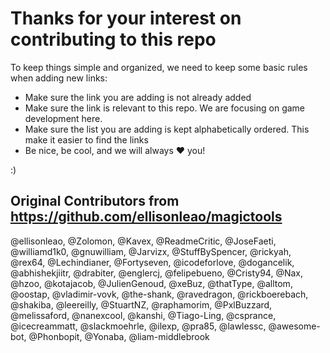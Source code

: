 Thanks for your interest on contributing to this repo
=====================================================

To keep things simple and organized, we need to keep some basic rules when adding new links:

- Make sure the link you are adding is not already added
- Make sure the link is relevant to this repo. We are focusing on game development here.
- Make sure the list you are adding is kept alphabetically ordered. This make it easier to find the links
- Be nice, be cool, and we will always :heart: you!


:)


Original Contributors from https://github.com/ellisonleao/magictools
--------
@ellisonleao,
@Zolomon,
@Kavex,
@ReadmeCritic,
@JoseFaeti,
@williamd1k0,
@gnuwilliam,
@Jarvizx,
@StuffBySpencer,
@rickyah,
@rex64,
@Lechindianer,
@Fortyseven,
@icodeforlove,
@dogancelik,
@abhishekjiitr,
@drabiter,
@englercj,
@felipebueno,
@Cristy94,
@Nax,
@hzoo,
@kotajacob,
@JulienGenoud,
@xeBuz,
@thatType,
@alltom,
@oostap,
@vladimir-vovk,
@the-shank,
@ravedragon,
@rickboerebach,
@shakiba,
@leereilly,
@StuartNZ,
@raphamorim,
@PxlBuzzard,
@melissaford,
@nanexcool,
@kanshi,
@Tiago-Ling,
@csprance,
@icecreammatt,
@slackmoehrle,
@ilexp,
@pra85,
@lawlessc,
@awesome-bot,
@Phonbopit,
@Yonaba,
@liam-middlebrook



